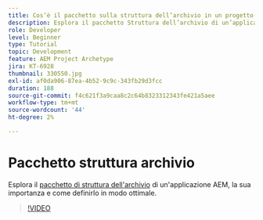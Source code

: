```yaml
---
title: Cos’è il pacchetto sulla struttura dell’archivio in un progetto AEM?
description: Esplora il pacchetto Struttura dell’archivio di un’applicazione AEM, la sua importanza e come definirlo correttamente.
role: Developer
level: Beginner
type: Tutorial
topic: Development
feature: AEM Project Archetype
jira: KT-6928
thumbnail: 330550.jpg
exl-id: af0da906-87ea-4b52-9c9c-343fb29d3fcc
duration: 188
source-git-commit: f4c621f3a9caa8c2c64b8323312343fe421a5aee
workflow-type: tm+mt
source-wordcount: '44'
ht-degree: 2%

---
```


# Pacchetto struttura archivio

Esplora il [pacchetto di struttura dell&#39;archivio](https://experienceleague.adobe.com/docs/experience-manager-cloud-service/implementing/developing/repository-structure-package.html?lang=it) di un&#39;applicazione AEM, la sua importanza e come definirlo in modo ottimale.

>[!VIDEO](https://video.tv.adobe.com/v/345917?quality=12&learn=on&captions=ita)
